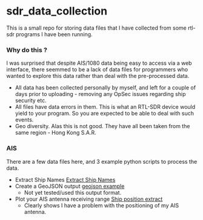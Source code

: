 # sdr_data_collection

This is a small repo for storing data files that I have collected from some rtl-sdr programs I have been running.


### Why do this ?

I was surprised that despite AIS/1080 data being easy to access via a web interface, there seemmed to be a lack of data files for programmers who wanted to explore this data rather than deal with the pre-processed data. 

  - All data has been collected personally by myself, and left for a couple of days prior to uploading - removing any OpSec issues regarding ship security etc. 
  - All files have data errors in them. This is what an RTL-SDR device would yield to your program. So you are expected to be able to deal with such events.
  - Geo diversity. Alas this is not good. They have all been taken from the same region - Hong Kong S.A.R.

### AIS 

There are a few data files here, and 3 example python scripts to process the data. 

  - Extract Ship Names [Extract Ship Names](./AIS/ship_name.py)
  - Create a GeoJSON output [geojson example](./AIS/geojson.py) 
    - Not yet tested/used this output format.
  - Plot your AIS antenna receiving range [Ship position extract](./AIS/ship_position_extract/ship_position_extract.md)
    - Clearly shows I have a problem with the positioning of my AIS antenna. 
